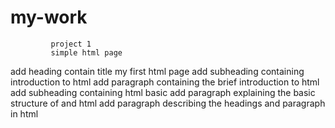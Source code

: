 # my-work
 
             project 1
             simple html page
add heading contain title my first html page
add subheading containing introduction to html
add paragraph containing the brief introduction to html
add subheading containing html basic
add paragraph explaining the basic structure of and html
add paragraph describing the headings and paragraph in html
 